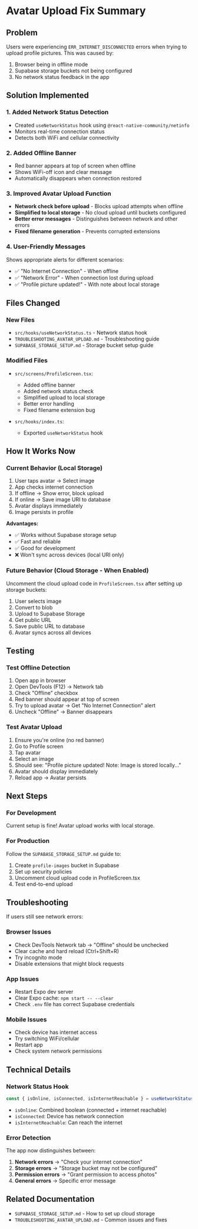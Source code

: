 # Avatar Upload Fix Summary

## Problem
Users were experiencing `ERR_INTERNET_DISCONNECTED` errors when trying to upload profile pictures. This was caused by:
1. Browser being in offline mode
2. Supabase storage buckets not being configured
3. No network status feedback in the app

## Solution Implemented

### 1. Added Network Status Detection
- Created `useNetworkStatus` hook using `@react-native-community/netinfo`
- Monitors real-time connection status
- Detects both WiFi and cellular connectivity

### 2. Added Offline Banner
- Red banner appears at top of screen when offline
- Shows WiFi-off icon and clear message
- Automatically disappears when connection restored

### 3. Improved Avatar Upload Function
- **Network check before upload** - Blocks upload attempts when offline
- **Simplified to local storage** - No cloud upload until buckets configured
- **Better error messages** - Distinguishes between network and other errors
- **Fixed filename generation** - Prevents corrupted extensions

### 4. User-Friendly Messages
Shows appropriate alerts for different scenarios:
- ✅ "No Internet Connection" - When offline
- ✅ "Network Error" - When connection lost during upload
- ✅ "Profile picture updated!" - With note about local storage

## Files Changed

### New Files
- `src/hooks/useNetworkStatus.ts` - Network status hook
- `TROUBLESHOOTING_AVATAR_UPLOAD.md` - Troubleshooting guide
- `SUPABASE_STORAGE_SETUP.md` - Storage bucket setup guide

### Modified Files
- `src/screens/ProfileScreen.tsx`:
  - Added offline banner
  - Added network status check
  - Simplified upload to local storage
  - Better error handling
  - Fixed filename extension bug
  
- `src/hooks/index.ts`:
  - Exported `useNetworkStatus` hook

## How It Works Now

### Current Behavior (Local Storage)
1. User taps avatar → Select image
2. App checks internet connection
3. If offline → Show error, block upload
4. If online → Save image URI to database
5. Avatar displays immediately
6. Image persists in profile

**Advantages:**
- ✅ Works without Supabase storage setup
- ✅ Fast and reliable
- ✅ Good for development
- ❌ Won't sync across devices (local URI only)

### Future Behavior (Cloud Storage - When Enabled)
Uncomment the cloud upload code in `ProfileScreen.tsx` after setting up storage buckets:
1. User selects image
2. Convert to blob
3. Upload to Supabase Storage
4. Get public URL
5. Save public URL to database
6. Avatar syncs across all devices

## Testing

### Test Offline Detection
1. Open app in browser
2. Open DevTools (F12) → Network tab
3. Check "Offline" checkbox
4. Red banner should appear at top of screen
5. Try to upload avatar → Get "No Internet Connection" alert
6. Uncheck "Offline" → Banner disappears

### Test Avatar Upload
1. Ensure you're online (no red banner)
2. Go to Profile screen
3. Tap avatar
4. Select an image
5. Should see: "Profile picture updated! Note: Image is stored locally..."
6. Avatar should display immediately
7. Reload app → Avatar persists

## Next Steps

### For Development
Current setup is fine! Avatar upload works with local storage.

### For Production
Follow the `SUPABASE_STORAGE_SETUP.md` guide to:
1. Create `profile-images` bucket in Supabase
2. Set up security policies
3. Uncomment cloud upload code in ProfileScreen.tsx
4. Test end-to-end upload

## Troubleshooting

If users still see network errors:

### Browser Issues
- Check DevTools Network tab → "Offline" should be unchecked
- Clear cache and hard reload (Ctrl+Shift+R)
- Try incognito mode
- Disable extensions that might block requests

### App Issues
- Restart Expo dev server
- Clear Expo cache: `npm start -- --clear`
- Check `.env` file has correct Supabase credentials

### Mobile Issues
- Check device has internet access
- Try switching WiFi/cellular
- Restart app
- Check system network permissions

## Technical Details

### Network Status Hook
```typescript
const { isOnline, isConnected, isInternetReachable } = useNetworkStatus();
```
- `isOnline`: Combined boolean (connected + internet reachable)
- `isConnected`: Device has network connection
- `isInternetReachable`: Can reach the internet

### Error Detection
The app now distinguishes between:
1. **Network errors** → "Check your internet connection"
2. **Storage errors** → "Storage bucket may not be configured"
3. **Permission errors** → "Grant permission to access photos"
4. **General errors** → Specific error message

## Related Documentation
- `SUPABASE_STORAGE_SETUP.md` - How to set up cloud storage
- `TROUBLESHOOTING_AVATAR_UPLOAD.md` - Common issues and fixes
